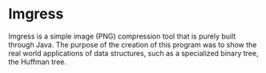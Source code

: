 # Imgress
Imgress is a simple image (PNG) compression tool that is purely built through Java. The purpose of the creation of this program was to show the real world applications of data structures, such as a specialized binary tree, the Huffman tree.
